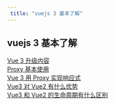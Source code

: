 ```yaml
---
 title: "vuejs 3 基本了解"
---
```


## vuejs 3 基本了解

<i class="el-icon-document"></i> [Vue 3 升级内容](/learns/vuejs3-base/27166.md)    
<i class="el-icon-document"></i> [Proxy 基本使用](/learns/vuejs3-base/27167.md)    
<i class="el-icon-document"></i> [Vue 3 用 Proxy 实现响应式](/learns/vuejs3-base/27175.md)    
<i class="el-icon-document"></i> [Vue3 对 Vue2 有什么优势](/learns/vuejs3-base/27891.md)    
<i class="el-icon-document"></i> [Vue3 和 Vue2 的生命周期有什么区别](/learns/vuejs3-base/27897.md)    
